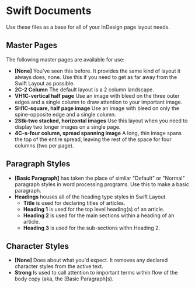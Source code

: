 # Swift Documents

Use these files as a base for all of your InDesign page layout needs.

## Master Pages

The following master pages are available for use:

- **[None]** You've seen this before. It provides the same kind of layout it always
  does, none. Use this if you need to get as far away from the Swift Layout as possible.
- **2C-2 Column** The default layout is a 2 column landscape.
- **VH1C-vertical half page** Use an image with bleed on the three outer edges and a 
  single column to draw attention to your important image.
- **SH1C-square, half page image** Use an image with bleed on only the spine-opposite
  edge and a single column.
- **2Stk-two stacked, horizontal images** Use this layout when you need to display two
  longer images on a single page.
- **4C-s-four column, spread spanning image** A long, thin image spans the top of the
  entire spread, leaving the rest of the space for four columns (two per page).

## Paragraph Styles

- **\[Basic Paragraph\]** has taken the place of simliar "Default" or "Normal" paragraph
  styles in word processing programs. Use this to make a basic paragraph.
- **Headings** houses all of the heading type styles in Swift Layout.
    - **Title** is used for declaring titles of articles.
    - **Heading 1** is used for the top level heading(s) of an article.
    - **Heading 2** is used for the main sections within a heading of an article.
    - **Heading 3** is used for the sub-sections withn Heading 2.

## Character Styles

- **\[None\]** Does about what you'd expect. It removes any declared character styles 
  from the active text.
- **Strong** Is used to call attention to important terms within flow of the body copy (aka, the \[Basic Paragraph\]s).